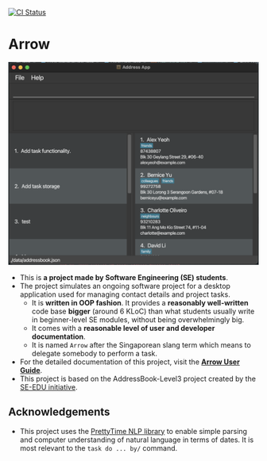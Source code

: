 [![CI Status](https://github.com/AY2223S1-CS2103T-T08-2/tp/workflows/Java%20CI/badge.svg)](https://github.com/AY2223S1-CS2103T-T08-2/tp/actions)

# Arrow

![Ui](docs/images/Ui.png)

* This is **a project made by Software Engineering (SE) students**.<br>
* The project simulates an ongoing software project for a desktop application used for managing contact details and project tasks.
  * It is **written in OOP fashion**. It provides a **reasonably well-written** code base **bigger** (around 6 KLoC) than what students usually write in beginner-level SE modules, without being overwhelmingly big.
  * It comes with a **reasonable level of user and developer documentation**.
  * It is named `Arrow` after the Singaporean slang term which means to delegate somebody to perform a task.
* For the detailed documentation of this project, visit the **[Arrow User Guide](https://ay2223s1-cs2103t-t08-2.github.io/tp/)**.
* This project is based on the AddressBook-Level3 project created by the [SE-EDU initiative](https://se-education.org).


## Acknowledgements
- This project uses the [PrettyTime NLP library](https://www.ocpsoft.org/prettytime/nlp/) to enable simple parsing and computer understanding of natural language in terms of dates. It is most relevant to the `task do ... by/` command.
